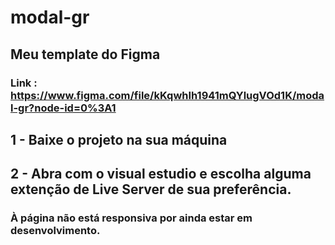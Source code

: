 # modal-gr

## Meu template do Figma 
### Link : https://www.figma.com/file/kKqwhIh1941mQYlugVOd1K/modal-gr?node-id=0%3A1
## 1 - Baixe o projeto na sua máquina
## 2 - Abra com o visual estudio e escolha alguma extenção de Live Server de sua preferência.
### À página não está responsiva por ainda estar em desenvolvimento.

